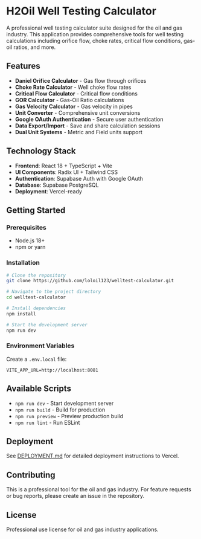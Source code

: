 # H2Oil Well Testing Calculator

A professional well testing calculator suite designed for the oil and gas industry. This application provides comprehensive tools for well testing calculations including orifice flow, choke rates, critical flow conditions, gas-oil ratios, and more.

## Features

- **Daniel Orifice Calculator** - Gas flow through orifices
- **Choke Rate Calculator** - Well choke flow rates  
- **Critical Flow Calculator** - Critical flow conditions
- **GOR Calculator** - Gas-Oil Ratio calculations
- **Gas Velocity Calculator** - Gas velocity in pipes
- **Unit Converter** - Comprehensive unit conversions
- **Google OAuth Authentication** - Secure user authentication
- **Data Export/Import** - Save and share calculation sessions
- **Dual Unit Systems** - Metric and Field units support

## Technology Stack

- **Frontend**: React 18 + TypeScript + Vite
- **UI Components**: Radix UI + Tailwind CSS
- **Authentication**: Supabase Auth with Google OAuth
- **Database**: Supabase PostgreSQL
- **Deployment**: Vercel-ready

## Getting Started

### Prerequisites
- Node.js 18+ 
- npm or yarn

### Installation
```bash
# Clone the repository
git clone https://github.com/loloil123/welltest-calculator.git

# Navigate to the project directory
cd welltest-calculator

# Install dependencies
npm install

# Start the development server
npm run dev
```

### Environment Variables
Create a `.env.local` file:
```
VITE_APP_URL=http://localhost:8081
```

## Available Scripts

- `npm run dev` - Start development server
- `npm run build` - Build for production
- `npm run preview` - Preview production build
- `npm run lint` - Run ESLint

## Deployment

See [DEPLOYMENT.md](./DEPLOYMENT.md) for detailed deployment instructions to Vercel.

## Contributing

This is a professional tool for the oil and gas industry. For feature requests or bug reports, please create an issue in the repository.

## License

Professional use license for oil and gas industry applications.